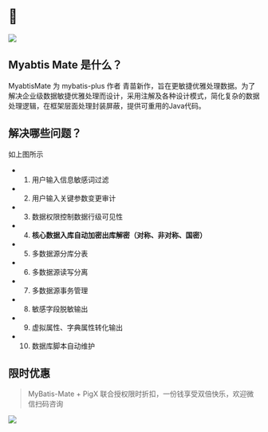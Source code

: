 # 🙎‍


![](https://minio.pigx.top/oss/1659332353.jpg)


##  Myabtis Mate 是什么？

 MyabtisMate 为 mybatis-plus 作者 青苗新作，旨在更敏捷优雅处理数据。为了解决企业级数据敏捷优雅处理而设计，采用注解及各种设计模式，简化复杂的数据处理逻辑，在框架层面处理封装屏蔽，提供可重用的Java代码。

## 解决哪些问题？

如上图所示

- 1. 用户输入信息敏感词过滤

- 2. 用户输入关键参数变更审计

- 3. 数据权限控制数据行级可见性

- 4. **核心数据入库自动加密出库解密（对称、非对称、国密）**

- 5. 多数据源分库分表

- 6. 多数据源读写分离

- 7. 多数据源事务管理

- 8. 敏感字段脱敏输出

- 9. 虚拟属性、字典属性转化输出

- 10. 数据库脚本自动维护

## 限时优惠

> MyBatis-Mate + PigX 联合授权限时折扣，一份钱享受双倍快乐，欢迎微信扫码咨询


![](https://minio.pigx.top/oss/1647315825.gif)
